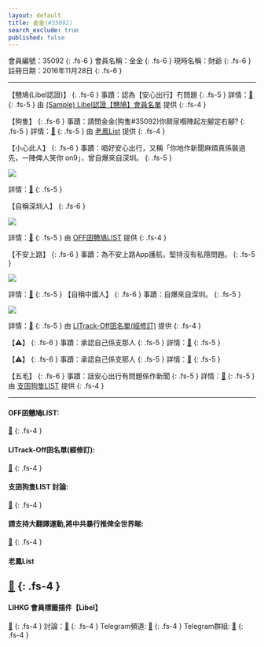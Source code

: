 ```yaml
---
layout: default
title: 金金(#35092)
search_exclude: true
published: false
---
```


會員編號：35092
{: .fs-6 }
會員名稱：金金
{: .fs-6 }
現時名稱：財爺
{: .fs-6 }
註冊日期：2016年11月28日
{: .fs-6 }

---

<div class="code-example" markdown="1">

【戇鳩(Libel認證)】
{: .fs-6 }
事蹟：認為【安心出行】冇問題
{: .fs-5 }
詳情：[🔗](https://lih.kg/2412564)
{: .fs-5 }
由 [(Sample) Libel認證【戇鳩】會員名單](https://kitce.github.io/libel/data/mock/subscriptions/sample1.json) 提供
{: .fs-4 }

</div>
<div class="code-example" markdown="1">

【狗隻】
{: .fs-6 }
事蹟：請問金金(狗隻#35092)你屙尿嗰陣起左腳定右腳?
{: .fs-5 }
詳情：[🔗](https://lih.kg/2781237)
{: .fs-5 }
由 [老鳳List](#老鳳list) 提供
{: .fs-4 }

</div>
<div class="code-example" markdown="1">

【小心此人】
{: .fs-6 }
事蹟：唱好安心出行，又稱「你地作新聞麻煩真係裝過先，一陣俾人笑你 on9」，曾自爆來自深圳。
{: .fs-5 }

![](https://filedn.eu/l9Hq1YKLkJ4m0VSXcdcfUaJ/LIHKG_on99/on9_jai/35092/35092.1_.png)

詳情：[🔗](https://lih.kg/2412564)
{: .fs-5 }

【自稱深圳人】
{: .fs-6 }

![](https://filedn.eu/l9Hq1YKLkJ4m0VSXcdcfUaJ/LIHKG_on99/on9_jai/35092/35092.2_.png)

詳情：[🔗](https://lih.kg/663261)
{: .fs-5 }
由 [OFF囝戇鳩LIST](#off囝戇鳩list) 提供
{: .fs-4 }

</div>
<div class="code-example" markdown="1">

【不安上路】
{: .fs-6 }
事蹟：為不安上路App護航，堅持沒有私隱問題。
{: .fs-5 }

![](https://filedn.eu/l9Hq1YKLkJ4m0VSXcdcfUaJ/LIHKG_on99/on9_jai/35092/35092.1_.png)

詳情：[🔗](https://lih.kg/2412564)
{: .fs-5 }
【自稱中國人】
{: .fs-6 }
事蹟：自爆來自深圳。
{: .fs-5 }

![](https://filedn.eu/l9Hq1YKLkJ4m0VSXcdcfUaJ/LIHKG_on99/on9_jai/35092/35092.2_.png)

詳情：[🔗](https://lih.kg/663261)
{: .fs-5 }
由 [LITrack-Off囝名單(經修訂)](#litrack-off囝名單經修訂) 提供
{: .fs-4 }

</div>
<div class="code-example" markdown="1">

【⚠️】
{: .fs-6 }
事蹟：承認自己係支那人
{: .fs-5 }
詳情：[🔗](https://lih.kg/663261)
{: .fs-5 }

【⚠️】
{: .fs-6 }
事蹟：承認自己係支那人
{: .fs-5 }
詳情：[🔗](https://lih.kg/663261)
{: .fs-5 }

【五毛】
{: .fs-6 }
事蹟：話安心出行有問題係作新聞
{: .fs-5 }
詳情：[🔗](https://lih.kg/2412564)
{: .fs-5 }
由 [支囝狗隻LIST](#支囝狗隻list-討論) 提供
{: .fs-4 }
</div>

---

#### OFF囝戇鳩LIST: 
[🔗](https://bit.ly/lihkg_on9_list)
{: .fs-4 }
#### LITrack-Off囝名單(經修訂): 
[🔗](http://tiny.cc/LITrack_GS)
{: .fs-4 }
#### 支囝狗隻LIST 討論: 
[🔗](https://lih.kg/2908480)
{: .fs-4 }
#### 請支持大翻譯運動,將中共暴行推俾全世界睇: 
[🔗](https://twitter.com/tgtm_official)
{: .fs-4 }
#### 老鳳List
[🔗](https://lihkg.com/thread/2808424)
{: .fs-4 }
---

#### LIHKG 會員標籤插件【Libel】

[🔗](https://kitce.github.io/libel)
{: .fs-4 }
討論：[🔗](https://lih.kg/2841778)
{: .fs-4 }
Telegram頻道: [🔗](https://t.me/LibelOfficialChannel)
{: .fs-4 }
Telegram群組: [🔗](https://t.me/LibelOfficialGroup)
{: .fs-4 }
